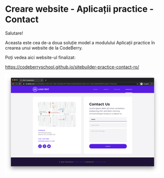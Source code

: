 # Creare website - Aplicații practice - Contact

Salutare!

Aceasta este cea de-a doua soluție model a modulului Aplicații practice în crearea unui website de la CodeBerry.

Poți vedea aici website-ul finalizat:

https://codeberryschool.github.io/sitebuilder-practice-contact-ro/

![Contact Showcase](assets/sitebuilder-practice-showcase-contact.png?raw=true "Contact Showcase")